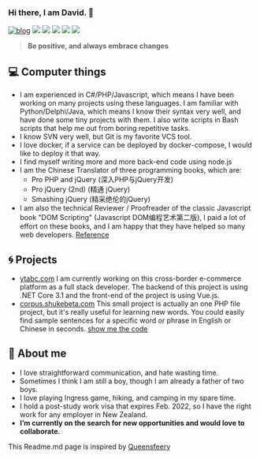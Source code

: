 ### Hi there, I am David. 👋
[![blog](https://blog.shukebeta.com/favicon.ico)](https://blog.shukebeta.com) [![](https://img.shields.io/badge/-Email-c2392a?logo=Gmail&logoColor=white&style=flat-square)](mailto://weizhong2004@gmail.com) [![](https://img.shields.io/badge/-GitHub-black?logo=GitHub&style=flat-square)](https://github.com/shukebeta) [![](https://img.shields.io/badge/-RSS-ffa500?logo=RSS&logoColor=fff&style=flat-square)](https://blog.shukebeta.com/feed/) [![](https://img.shields.io/badge/-Telegram-2ca5e0?labelColor=fafafa&logo=Telegram&logoWidth=13&style=flat-square)](https://t.me/shukebeta)  [![](https://img.shields.io/badge/-Twitter-1da1f2?logo=Twitter&logoColor=white&style=flat-square)](https://twitter.com/shukebeta)

>   **Be positive, and always embrace changes**

## 💻 Computer things 
- I am experienced in C#/PHP/Javascript, which means I have been working on many projects using these languages. I am familiar with Python/Delphi/Java, which means I know their syntax very well, and have done some tiny projects with them. I also write scripts in Bash scripts that help me out from boring repetitive tasks.
- I know SVN very well, but Git is my favorite VCS tool. 
- I love docker, if a service can be deployed by docker-compose, I would like to deploy it that way.
- I find myself writing more and more back-end code using node.js
- I am the Chinese Translator of three programming books, which are:
  - Pro PHP and jQuery (深入PHP与jQuery开发)
  - Pro jQuery (2nd) (精通 jQuery)
  - Smashing jQuery (精采绝伦的jQuery)
- I am also the technical Reviewer / Proofreader of the classic Javascript book "DOM Scripting" (Javascript DOM编程艺术第二版), I paid a lot of effort on these books, and I am happy that they have helped so many web developers. [Reference](https://www.ituring.com.cn/search/result?q=%E9%AD%8F%E5%BF%A0)

## 🌀 Projects

- [ytabc.com](https://ytabc.com) I am currently working on this cross-border e-commerce platform as a full stack developer. The backend of this project is using .NET Core 3.1 and the front-end of the project is using Vue.js.
- [corpus.shukebeta.com](https://corpus.shukebeta.com) This small project is actually an one PHP file project, but it's really useful for learning new words. You could easily find sample sentences for a specific word or phrase in English or Chinese in seconds. [show me the code](https://github.com/shukebeta/ec_corpus)

## 🤖 About me
- I love straightforward communication, and hate wasting time.
- Sometimes I think I am still a boy, though I am already a father of two boys.
- I love playing Ingress game, hiking, and camping in my spare time.
- I hold a post-study work visa that expires Feb. 2022, so I have the right work for any employer in New Zealand.
- **I’m currently on the search for new opportunities and would love to collaborate.**

This Readme.md page is inspired by [Queensfeery](https://github.com/queensferryme)
